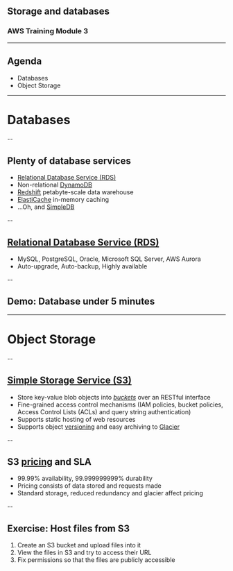 
## Storage and databases
### AWS Training Module 3

---

## Agenda

- Databases
- Object Storage

---

# Databases

--

## Plenty of database services

- [Relational Database Service (RDS)](http://aws.amazon.com/rds/)
- Non-relational [DynamoDB](http://aws.amazon.com/dynamodb/)
- [Redshift](http://aws.amazon.com/redshift/) petabyte-scale data warehouse
- [ElastiCache](http://aws.amazon.com/elasticache/) in-memory caching
- ...Oh, and [SimpleDB](http://aws.amazon.com/simpledb/)

--

## [Relational Database Service (RDS)](http://aws.amazon.com/rds/)

- MySQL, PostgreSQL, Oracle, Microsoft SQL Server, AWS Aurora
- Auto-upgrade, Auto-backup, Highly available

--

## Demo: Database under 5 minutes

---

# Object Storage

--

## [Simple Storage Service (S3)](http://aws.amazon.com/s3/)

- Store key-value blob objects into [*buckets*](http://docs.aws.amazon.com/AmazonS3/latest/dev/UsingBucket.html) over an RESTful interface
- Fine-grained access control mechanisms (IAM policies, bucket policies, Access Control Lists (ACLs) and query string authentication)
- Supports static hosting of web resources
- Supports object [versioning](http://docs.aws.amazon.com/AmazonS3/latest/dev/Versioning.html) and easy archiving to [Glacier](http://aws.amazon.com/glacier/)

--

## S3 [pricing](http://aws.amazon.com/s3/pricing/) and SLA

- 99.99% availability, 99.999999999% durability
- Pricing consists of data stored and requests made
- Standard storage, reduced redundancy and glacier affect pricing

--

## Exercise: Host files from S3

1. Create an S3 bucket and upload files into it
2. View the files in S3 and try to access their URL
3. Fix permissions so that the files are publicly accessible
